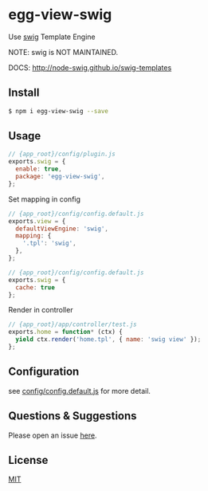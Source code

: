 # egg-view-swig

Use [swig]( https://github.com/paularmstrong/swig) Template Engine

NOTE: swig is NOT MAINTAINED.

DOCS: http://node-swig.github.io/swig-templates


## Install

```bash
$ npm i egg-view-swig --save
```

## Usage

```js
// {app_root}/config/plugin.js
exports.swig = {
  enable: true,
  package: 'egg-view-swig',
};
```

Set mapping in config

```js
// {app_root}/config/config.default.js
exports.view = {
  defaultViewEngine: 'swig',
  mapping: {
    '.tpl': 'swig',
  },
};

// {app_root}/config/config.default.js
exports.swig = {
  cache: true
};
```

Render in controller

```js
// {app_root}/app/controller/test.js
exports.home = function* (ctx) {
  yield ctx.render('home.tpl', { name: 'swig view' });
};
```
## Configuration

see [config/config.default.js](config/config.default.js) for more detail.

## Questions & Suggestions

Please open an issue [here](https://github.com/eggjs/egg/issues).

## License

[MIT](LICENSE)